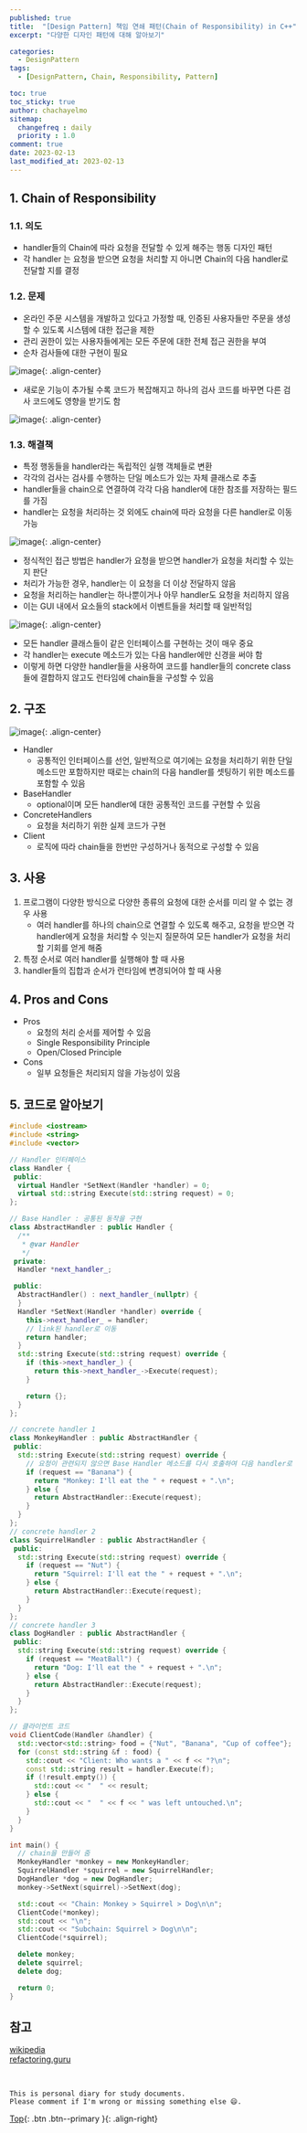 ```yaml
---
published: true
title:  "[Design Pattern] 책임 연쇄 패턴(Chain of Responsibility) in C++"
excerpt: "다양한 디자인 패턴에 대해 알아보기"

categories:
  - DesignPattern
tags:
  - [DesignPattern, Chain, Responsibility, Pattern]

toc: true
toc_sticky: true
author: chachayelmo
sitemap:
  changefreq : daily
  priority : 1.0
comment: true
date: 2023-02-13
last_modified_at: 2023-02-13
---
```


## 1. Chain of Responsibility

### 1.1. 의도

- handler들의 Chain에 따라 요청을 전달할 수 있게 해주는 행동 디자인 패턴
- 각 handler 는 요청을 받으면 요청을 처리할 지 아니면 Chain의 다음 handler로 전달할 지를 결정

### 1.2. 문제

- 온라인 주문 시스템을 개발하고 있다고 가정할 때, 인증된 사용자들만 주문을 생성할 수 있도록 시스템에 대한 접근을 제한
- 관리 권한이 있는 사용자들에게는 모든 주문에 대한 전체 접근 권한을 부여
- 순차 검사들에 대한 구현이 필요

![image](https://user-images.githubusercontent.com/23397039/218373156-e78691ee-3832-489d-b5ef-1f5cfd5fcbe0.png){: .align-center}

- 새로운 기능이 추가될 수록 코드가 복잡해지고 하나의 검사 코드를 바꾸면 다른 검사 코드에도 영향을 받기도 함

![image](https://user-images.githubusercontent.com/23397039/218373190-5d530422-b3d1-4657-b943-1b695b1927e6.png){: .align-center}

### 1.3. 해결책

- 특정 행동들을 handler라는 독립적인 실행 객체들로 변환
- 각각의 검사는 검사를 수행하는 단일 메소드가 있는 자체 클래스로 추출
- handler들을 chain으로 연결하여 각각 다음 handler에 대한 참조를 저장하는 필드를 가짐
- handler는 요청을 처리하는 것 외에도 chain에 따라 요청을 다른 handler로 이동 가능

![image](https://user-images.githubusercontent.com/23397039/218373232-d9f25472-5d67-474c-a84a-ec347e4a5160.png){: .align-center}

- 정식적인 접근 방법은 handler가 요청을 받으면 handler가 요청을 처리할 수 있는지 판단
- 처리가 가능한 경우, handler는 이 요청을 더 이상 전달하지 않음
- 요청을 처리하는 handler는 하나뿐이거나 아무 handler도 요청을 처리하지 않음
- 이는 GUI 내에서 요소들의 stack에서 이벤트들을 처리할 때 일반적임

![image](https://user-images.githubusercontent.com/23397039/218373272-0214b41f-840a-4c4e-b84c-012c96617db8.png){: .align-center}

- 모든 handler 클래스들이 같은 인터페이스를 구현하는 것이 매우 중요
- 각 handler는 execute 메소드가 있는 다음 handler에만 신경을 써야 함
- 이렇게 하면 다양한 handler들을 사용하여 코드를 handler들의 concrete class들에 결합하지 않고도 런타임에 chain들을 구성할 수 있음

## 2. 구조

![image](https://user-images.githubusercontent.com/23397039/218373073-51c74208-622e-478a-b7cf-a20cb132410a.png){: .align-center}

- Handler
    - 공통적인 인터페이스를 선언, 일반적으로 여기에는 요청을 처리하기 위한 단일 메소드만 포함하지만 때로는 chain의 다음 handler를 셋팅하기 위한 메소드를 포함할 수 있음
- BaseHandler
    - optional이며 모든 handler에 대한 공통적인 코드를 구현할 수 있음
- ConcreteHandlers
    - 요청을 처리하기 위한 실제 코드가 구현
- Client
    - 로직에 따라 chain들을 한번만 구성하거나 동적으로 구성할 수 있음

## 3. 사용

1. 프로그램이 다양한 방식으로 다양한 종류의 요청에 대한 순서를 미리 알 수 없는 경우 사용
    - 여러 handler를 하나의 chain으로 연결할 수 있도록 해주고, 요청을 받으면 각 handler에게 요청을 처리할 수 잇는지 질문하여 모든 handler가 요청을 처리할 기회를 얻게 해줌
2. 특정 순서로 여러 handler를 실행해야 할 때 사용
3. handler들의 집합과 순서가 런타임에 변경되어야 할 때 사용

## 4. Pros and Cons

- Pros
    - 요청의 처리 순서를 제어할 수 있음
    - Single Responsibility Principle
    - Open/Closed Principle
- Cons
    - 일부 요청들은 처리되지 않을 가능성이 있음

## 5. 코드로 알아보기

```cpp
#include <iostream>
#include <string>
#include <vector>

// Handler 인터페이스
class Handler {
 public:
  virtual Handler *SetNext(Handler *handler) = 0;
  virtual std::string Execute(std::string request) = 0;
};

// Base Handler : 공통된 동작을 구현
class AbstractHandler : public Handler {
  /**
   * @var Handler
   */
 private:
  Handler *next_handler_;

 public:
  AbstractHandler() : next_handler_(nullptr) {
  }
  Handler *SetNext(Handler *handler) override {
    this->next_handler_ = handler;
    // link된 handler로 이동
    return handler;
  }
  std::string Execute(std::string request) override {
    if (this->next_handler_) {
      return this->next_handler_->Execute(request);
    }

    return {};
  }
};

// concrete handler 1
class MonkeyHandler : public AbstractHandler {
 public:
  std::string Execute(std::string request) override {
    // 요청이 관련되지 않으면 Base Handler 메소드를 다시 호출하여 다음 handler로 넘김
    if (request == "Banana") {
      return "Monkey: I'll eat the " + request + ".\n";
    } else {
      return AbstractHandler::Execute(request);
    }
  }
};
// concrete handler 2
class SquirrelHandler : public AbstractHandler {
 public:
  std::string Execute(std::string request) override {
    if (request == "Nut") {
      return "Squirrel: I'll eat the " + request + ".\n";
    } else {
      return AbstractHandler::Execute(request);
    }
  }
};
// concrete handler 3
class DogHandler : public AbstractHandler {
 public:
  std::string Execute(std::string request) override {
    if (request == "MeatBall") {
      return "Dog: I'll eat the " + request + ".\n";
    } else {
      return AbstractHandler::Execute(request);
    }
  }
};

// 클라이언트 코드
void ClientCode(Handler &handler) {
  std::vector<std::string> food = {"Nut", "Banana", "Cup of coffee"};
  for (const std::string &f : food) {
    std::cout << "Client: Who wants a " << f << "?\n";
    const std::string result = handler.Execute(f);
    if (!result.empty()) {
      std::cout << "  " << result;
    } else {
      std::cout << "  " << f << " was left untouched.\n";
    }
  }
}

int main() {
  // chain을 만들어 줌
  MonkeyHandler *monkey = new MonkeyHandler;
  SquirrelHandler *squirrel = new SquirrelHandler;
  DogHandler *dog = new DogHandler;
  monkey->SetNext(squirrel)->SetNext(dog);

  std::cout << "Chain: Monkey > Squirrel > Dog\n\n";
  ClientCode(*monkey);
  std::cout << "\n";
  std::cout << "Subchain: Squirrel > Dog\n\n";
  ClientCode(*squirrel);

  delete monkey;
  delete squirrel;
  delete dog;

  return 0;
}
```


## 참고
[wikipedia](https://en.wikipedia.org/wiki/Chain-of-responsibility_pattern)  
[refactoring.guru](https://refactoring.guru/design-patterns/chain-of-responsibility)  

<br>

    This is personal diary for study documents.
    Please comment if I'm wrong or missing something else 😄. 

[Top](#){: .btn .btn--primary }{: .align-right}